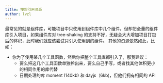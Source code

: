 ```yaml
---
title: 按需引用资源
author: lvzl
---
```

最常见的就是组件库，可能项目中只使用到组件库中几个组件，但却把全量的组件库引入项目，如果组件库对 tree-shaking 的支持不好，无疑会大大增加项目打包后的体积，此时我们就应该尝试只引入使用到的组件。
其他的资源依然如此，比如：

- 你为了使用某几个工具函数，然后你把整个工具库都引入了，那我建议：
   - 要么把这几个工具函数单独拎出来，要么自己手写，或者找其他体积更小的相同作用的库代替
   - 日期处理的库 moment (140kb) 和 dayjs（6kb)，但他们拥有相同的 API

